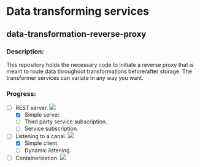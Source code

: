 # Data transforming services

## data-transformation-reverse-proxy

### Description:
This repository holds the necessary code to initiate a reverse proxy that is meant to route data throughout transformations before/after storage. The transformer services can variate in any way you want.

### Progress:

 - [ ] REST server. ![](https://us-central1-progress-markdown.cloudfunctions.net/progress/30)
   - [x] Simple server.
   - [ ] Third party service subscription.
   - [ ] Service subscription.
 - [ ] Listening to a canal. ![](https://us-central1-progress-markdown.cloudfunctions.net/progress/80)
   - [x] Simple client.
   - [ ] Dynamic listening.
 - [ ] Containerisation. ![](https://us-central1-progress-markdown.cloudfunctions.net/progress/90)
